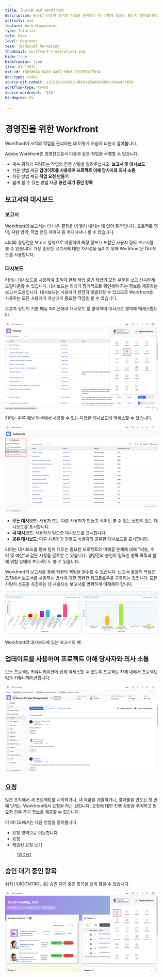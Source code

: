```yaml
---
title: 경영진을 위한 Workfront
description: Workfront이 조직의 작업을 관리하는 데 어떻게 도움이 되는지 알아봅니다.
activity: use
feature: Work Management
type: Tutorial
role: User
level: Beginner
team: Technical Marketing
thumbnail: workfront-4-executives.png
hide: true
hidefromtoc: true
jira: KT-13892
exl-id: f669d044-9498-4a07-90b3-1917504f7bf4
doc-type: video
source-git-commit: e272158326592cdb50195a00668b9cb60e4cb659
workflow-type: tm+mt
source-wordcount: '510'
ht-degree: 0%

---
```


# 경영진을 위한 Workfront

Workfront이 조직의 작업을 관리하는 데 어떻게 도움이 되는지 알아봅니다.

Adobe Workfront은 경영진으로서 다음과 같은 작업을 수행할 수 있습니다.

* 계속 귀하가 우려하는 작업의 진행 상황을 알려주십시오. **보고서 및 대시보드**
* 쉬운 방법 제공 **업데이트를 사용하여 프로젝트 이해 당사자와 의사 소통**
* 쉬운 방법 제공 **작업 요청 만들기**
* 쉽게 볼 수 있는 방법 제공 **승인 대기 중인 항목**

## 보고서와 대시보드

### 보고서

Workfront의 보고서는 더 나은 결정을 더 빨리 내리는 데 있어 중추입니다. 프로젝트 영역, 사람 영역, 작업 랜딩 페이지 등 어디에서나 볼 수 있습니다.

리더와 경영진은 보고서 영역으로 이동하여 특정 정보가 포함된 사용자 정의 보고서를 볼 수 있습니다. 가장 중요한 보고서에 대한 가시성을 높이기 위해 Workfront은 대시보드를 사용합니다.

### 대시보드

리더는 대시보드를 사용하여 조직이 현재 작업 중인 작업의 모든 부분을 보고 신속하게 드릴다운할 수 있습니다. 대시보드는 리더가 정기적으로 확인해야 하는 정보를 제공하는 보고서 모음입니다. 대시보드는 사용자가 완전히 맞춤화할 수 있으므로 Workfront을 사용하는 모든 사용자가 자신에게 중요한 작업을 볼 수 있습니다.

오른쪽 상단의 기본 메뉴 아이콘에서 대시보드 를 클릭하여 대시보드 영역에 액세스합니다.

![메인 메뉴의 대시보드 옵션 이미지](assets/workfront-4-executives-1.png)

리더는 왼쪽 패널 탐색에서 사용할 수 있는 다양한 대시보드에 액세스할 수 있습니다.

![대시보드 페이지의 이미지](assets/workfront-4-executives-2.png)

* **모든 대시보드**: 사용자 또는 다른 사용자가 만들고 적어도 볼 수 있는 권한이 있는 대시보드를 표시합니다.
* **내 대시보드**: 사용자가 빌드한 대시보드를 표시합니다.
* **공유 대시보드**: 다른 사용자가 만들고 사용자와 공유한 대시보드를 표시합니다.

리더는 대시보드를 통해 팀이 다루는 중요한 프로젝트와 미해결 문제에 대해 &quot;비용, 수익 및 예산&quot;과 같은 사항을 검토할 수 있습니다. 경영진의 승인이 필요한 항목 목록과 함께 위험 상태의 프로젝트도 볼 수 있습니다.

Workfront의 보고서를 통해 직원의 책임을 완수할 수 있습니다. 보고서 활용의 핵심은 조직에서 보고서를 사용하는 방식에 대한 명확한 워크플로우를 구축하는 것입니다. 모든 사람이 성공을 측정하는 데 사용되는 보고서를 명확하게 이해해야 합니다.

![Workfront의 대시보드에 있는 보고서의 예 ](assets/workfront-4-executives-3.png)

Workfront의 대시보드에 있는 보고서의 예

## 업데이트를 사용하여 프로젝트 이해 당사자와 의사 소통

모든 프로젝트 커뮤니케이션에 쉽게 액세스할 수 있도록 프로젝트 자체 내에서 프로젝트 팀과 커뮤니케이션합니다.

![업데이트 페이지의 이미지](assets/workfront-4-executives-4.png)


## 요청

많은 조직에서 새 프로젝트를 시작하거나, 새 제품을 개발하거나, 결과물을 만드는 첫 번째 단계는 Workfront에서 요청을 하는 것입니다. 요청에 대한 진행 상황을 추적하고 필요한 경우 추가 정보를 제공할 수 있습니다.

이 비디오에서는 다음 방법을 알아봅니다.

* 요청 영역으로 이동합니다.
* 요청
* 제출된 요청 보기

>[!VIDEO](https://video.tv.adobe.com/v/336092/?quality=12&learn=on)

## 승인 대기 중인 항목

위치 [!UICONTROL 홈] 승인 대기 중인 항목을 쉽게 찾을 수 있습니다.

![홈 페이지의 이미지](assets/workfront-4-executives-5.png)

